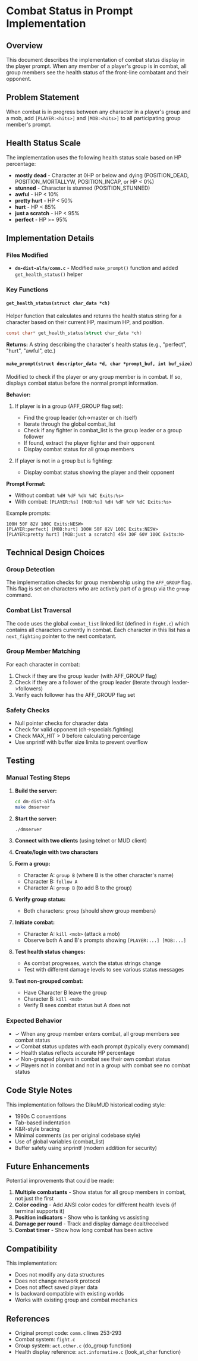 # Combat Status in Prompt Implementation

## Overview

This document describes the implementation of combat status display in the player prompt. When any member of a player's group is in combat, all group members see the health status of the front-line combatant and their opponent.

## Problem Statement

When combat is in progress between any character in a player's group and a mob, add `[PLAYER:<hits>]` and `[MOB:<hits>]` to all participating group member's prompt.

## Health Status Scale

The implementation uses the following health status scale based on HP percentage:

- **mostly dead** - Character at 0HP or below and dying (POSITION_DEAD, POSITION_MORTALLYW, POSITION_INCAP, or HP < 0%)
- **stunned** - Character is stunned (POSITION_STUNNED)
- **awful** - HP < 10%
- **pretty hurt** - HP < 50%
- **hurt** - HP < 85%
- **just a scratch** - HP < 95%
- **perfect** - HP >= 95%

## Implementation Details

### Files Modified

- **`dm-dist-alfa/comm.c`** - Modified `make_prompt()` function and added `get_health_status()` helper

### Key Functions

#### `get_health_status(struct char_data *ch)`

Helper function that calculates and returns the health status string for a character based on their current HP, maximum HP, and position.

```c
const char* get_health_status(struct char_data *ch)
```

**Returns:** A string describing the character's health status (e.g., "perfect", "hurt", "awful", etc.)

#### `make_prompt(struct descriptor_data *d, char *prompt_buf, int buf_size)`

Modified to check if the player or any group member is in combat. If so, displays combat status before the normal prompt information.

**Behavior:**
1. If player is in a group (AFF_GROUP flag set):
   - Find the group leader (ch->master or ch itself)
   - Iterate through the global combat_list
   - Check if any fighter in combat_list is the group leader or a group follower
   - If found, extract the player fighter and their opponent
   - Display combat status for all group members

2. If player is not in a group but is fighting:
   - Display combat status showing the player and their opponent

**Prompt Format:**
- Without combat: `%dH %dF %dV %dC Exits:%s> `
- With combat: `[PLAYER:%s] [MOB:%s] %dH %dF %dV %dC Exits:%s> `

Example prompts:
```
100H 50F 82V 100C Exits:NESW>
[PLAYER:perfect] [MOB:hurt] 100H 50F 82V 100C Exits:NESW>
[PLAYER:pretty hurt] [MOB:just a scratch] 45H 30F 60V 100C Exits:N>
```

## Technical Design Choices

### Group Detection

The implementation checks for group membership using the `AFF_GROUP` flag. This flag is set on characters who are actively part of a group via the `group` command.

### Combat List Traversal

The code uses the global `combat_list` linked list (defined in `fight.c`) which contains all characters currently in combat. Each character in this list has a `next_fighting` pointer to the next combatant.

### Group Member Matching

For each character in combat:
1. Check if they are the group leader (with AFF_GROUP flag)
2. Check if they are a follower of the group leader (iterate through leader->followers)
3. Verify each follower has the AFF_GROUP flag set

### Safety Checks

- Null pointer checks for character data
- Check for valid opponent (ch->specials.fighting)
- Check MAX_HIT > 0 before calculating percentage
- Use snprintf with buffer size limits to prevent overflow

## Testing

### Manual Testing Steps

1. **Build the server:**
   ```bash
   cd dm-dist-alfa
   make dmserver
   ```

2. **Start the server:**
   ```bash
   ./dmserver
   ```

3. **Connect with two clients** (using telnet or MUD client)

4. **Create/login with two characters**

5. **Form a group:**
   - Character A: `group B` (where B is the other character's name)
   - Character B: `follow A`
   - Character A: `group B` (to add B to the group)

6. **Verify group status:**
   - Both characters: `group` (should show group members)

7. **Initiate combat:**
   - Character A: `kill <mob>` (attack a mob)
   - Observe both A and B's prompts showing `[PLAYER:...] [MOB:...]`

8. **Test health status changes:**
   - As combat progresses, watch the status strings change
   - Test with different damage levels to see various status messages

9. **Test non-grouped combat:**
   - Have Character B leave the group
   - Character B: `kill <mob>`
   - Verify B sees combat status but A does not

### Expected Behavior

- ✓ When any group member enters combat, all group members see combat status
- ✓ Combat status updates with each prompt (typically every command)
- ✓ Health status reflects accurate HP percentage
- ✓ Non-grouped players in combat see their own combat status
- ✓ Players not in combat and not in a group with combat see no combat status

## Code Style Notes

This implementation follows the DikuMUD historical coding style:
- 1990s C conventions
- Tab-based indentation
- K&R-style bracing
- Minimal comments (as per original codebase style)
- Use of global variables (combat_list)
- Buffer safety using snprintf (modern addition for security)

## Future Enhancements

Potential improvements that could be made:

1. **Multiple combatants** - Show status for all group members in combat, not just the first
2. **Color coding** - Add ANSI color codes for different health levels (if terminal supports it)
3. **Position indicators** - Show who is tanking vs assisting
4. **Damage per round** - Track and display damage dealt/received
5. **Combat timer** - Show how long combat has been active

## Compatibility

This implementation:
- Does not modify any data structures
- Does not change network protocol
- Does not affect saved player data
- Is backward compatible with existing worlds
- Works with existing group and combat mechanics

## References

- Original prompt code: `comm.c` lines 253-293
- Combat system: `fight.c`
- Group system: `act.other.c` (do_group function)
- Health display reference: `act.informative.c` (look_at_char function)
